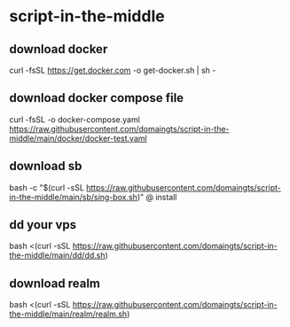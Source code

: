 # script-in-the-middle

## download docker
curl -fsSL https://get.docker.com -o get-docker.sh | sh -

## download docker compose file
curl -fsSL -o docker-compose.yaml https://raw.githubusercontent.com/domaingts/script-in-the-middle/main/docker/docker-test.yaml

## download sb
bash -c "$(curl -sSL https://raw.githubusercontent.com/domaingts/script-in-the-middle/main/sb/sing-box.sh)" @ install

## dd your vps
bash <(curl -sSL https://raw.githubusercontent.com/domaingts/script-in-the-middle/main/dd/dd.sh)

## download realm
bash <(curl -sSL https://raw.githubusercontent.com/domaingts/script-in-the-middle/main/realm/realm.sh)